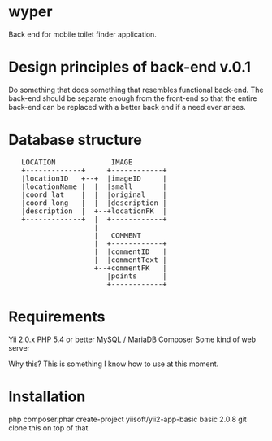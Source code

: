 # wyper

Back end for mobile toilet finder application.

# Design principles of back-end v.0.1

Do something that does something that resembles functional back-end.
The back-end should be separate enough from the front-end so that the 
entire back-end can be replaced with a better back end if a need 
ever arises.

# Database structure

<pre>
   LOCATION             IMAGE
   +-------------+     +------------+  
   |locationID   +--+  |imageID     |  
   |locationName |  |  |small       |  
   |coord_lat    |  |  |original    |  
   |coord_long   |  |  |description |  
   |description  |  +--+locationFK  |  
   +-------------+  |  +------------+  
                    |  
                    |   COMMENT
                    |  +------------+  
                    |  |commentID   |  
                    |  |commentText |  
                    +--+commentFK   |
                       |points      |
                       +------------+
</pre>       
                      
# Requirements

Yii 2.0.x
PHP 5.4 or better
MySQL / MariaDB
Composer
Some kind of web server

Why this? This is something I know how to use at this moment.

# Installation

php composer.phar create-project yiisoft/yii2-app-basic basic 2.0.8
git clone this on top of that
